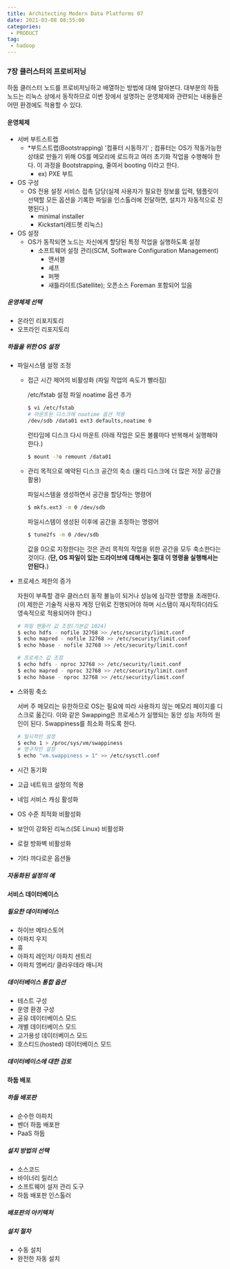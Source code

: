 ```yaml
---
title: Architecting Modern Data Platforms 07
date: 2021-03-08 08:55:00
categories:
 - PRODUCT
tag:
 - hadoop
---
```


### 7장 클러스터의 프로비저닝

하둡 클러스터 노드를 프로비저닝하고 배열하는 방법에 대해 알아본다. 대부분의 하둡 노드는 리눅스 상에서 동작하므로 이번 장에서 설명하는 운영체제와 관련되는 내용들은 어떤 환경에도 적용할 수 있다.

<!-- more -->

#### 운영체제

- 서버 부트스트랩
  - *부트스트랩(Bootstrapping) '컴퓨터 시동하기' ; 컴퓨터는 OS가 작동가능한 상태로 만들기 위해 OS를 메모리에 로드하고 여러 초기화 작업을 수행해야 한다. 이 과정을 Bootstrapping, 줄여서 booting 이라고 한다.
    - ex) PXE 부트
- OS 구성
  - OS 전용 설정 서비스 접촉 담당(실제 사용자가 필요한 정보를 입력, 템플릿이 선택할 모든 옵션을 기록한 파일을 인스톨러에 전달하면, 설치가 자동적으로 진행된다.)
    - minimal installer
    - Kickstart(레드햇 리눅스)
- OS 설정
  - OS가 동작되면 노드는 자신에게 할당된 특정 작업을 실행하도록 설정
    - 소프트웨어 설정 관리(SCM, Software Configuration Management)
      - 앤서블
      - 셰프
      - 퍼펫
      - 새틀라이트(Satellite); 오픈소스 Foreman 포함되어 있음

##### 운영체제 선택

- 온라인 리포지토리
- 오프라인 리포지토리

##### 하둡을 위한 OS 설정

- 파일시스템 설정 조정

  - 접근 시간 제어의 비활성화  (파일 작업의 속도가 빨라짐)

    /etc/fstab 설정 파일 noatime 옵션 추가

    ```bash
    $ vi /etc/fstab
    # 마운트된 디스크에 noatime 옵션 적용
    /dev/sdb /data01 ext3 defaults,noatime 0
    ```

    런타임에 디스크 다시 마운트 (아래 작업은 모든 볼륨마다 반복해서 실행해야 한다.)

    ```bash
    $ mount -?o remount /data01
    ```

  - 관리 목적으로 예약된 디스크 공간의 축소 (물리 디스크에 더 많은 저장 공간을 활용)

    파일시스템을 생성하면서 공간을 할당하는 명령어

    ```bash
    $ mkfs.ext3 -m 0 /dev/sdb
    ```

    파일시스템이 생성된 이후에 공간을 조정하는 명령어

    ```bash
    $ tune2fs -m 0 /dev/sdb
    ```

    값을 0으로 지정한다는 것은 관리 목적의 작업을 위한 공간을 모두 축소한다는 것이다. (**단, OS 파일이 있는 드라이브에 대해서는 절대 이 명령을 실행해서는 안된다.**)

- 프로세스 제한의 증가

  자원이 부족할 경우 클러스터 동작 불능이 되거나 성능에 심각한 영향을 초래한다. (이 제한은 기술적 사용자 계정 단위로 진행되어야 하며 시스템이 재시작하더라도 영속적으로 적용되어야 한다.)

  ```bash
  # 파일 핸들러 값 조정(기본값 1024)
  $ echo hdfs - nofile 32768 >> /etc/security/limit.conf
  $ echo mapred - nofile 32768 >> /etc/security/limit.conf
  $ echo hbase - nofile 32768 >> /etc/security/limit.conf
  
  # 프로세스 값 조정
  $ echo hdfs - nproc 32768 >> /etc/security/limit.conf
  $ echo mapred - nproc 32768 >> /etc/security/limit.conf
  $ echo hbase - nproc 32768 >> /etc/security/limit.conf
  ```

- 스와핑 축소

  서버 주 메모리는 유한하므로 OS는 필요에 따라 사용하지 않는 메모리 페이지를 디스크로 옮긴다. 이와 같은 Swapping은 프로세스가 실행되는 동안 성능 저하의 원인이 된다. Swappiness를 최소화 하도록 한다.

  ```bash
  # 일시적인 설정
  $ echo 1 > /proc/sys/vm/swappiness
  # 영구적인 설정
  $ echo "vm.swappiness = 1" >> /etc/sysctl.conf
  ```

  

- 시간 동기화

- 고급 네트워크 설정의 적용

- 네임 서비스 캐싱 활성화

- OS 수준 최적화 비활성화

- 보안이 강화된 리눅스(SE Linux) 비활성화

- 로컬 방화벽 비활성화

- 기타 까다로운 옵션들

##### 자동화된 설정의 예

#### 서비스 데이터베이스

##### 필요한 데이터베이스

- 하이브 메타스토어
- 아파치 우지
- 휴
- 아파치 레인저/ 아파치 센트리
- 아파치 앰버리/ 클라우데라 매니저

##### 데이터베이스 통합 옵션

- 테스트 구성
- 운영 환경 구성
- 공유 데이터베이스 모드
- 개별 데이터베이스 모드
- 고가용성 데이터베이스 모드
- 호스티드(hosted) 데이터베이스 모드

##### 데이터베이스에 대한 검토

#### 하둡 배포

##### 하둡 배포판

- 순수한 아파치
- 벤더 하둡 배포판
- PaaS 하둡

##### 설치 방법의 선택

- 소스코드
- 바이너리 릴리스
- 소프트웨어 설저 관리 도구
- 하둡 배포판 인스톨러

##### 배포판의 아키텍처

##### 설치 절차

- 수동 설치
- 완전한 자동 설치

